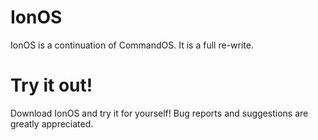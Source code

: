 # IonOS
IonOS is a continuation of CommandOS. It is a full re-write.

# Try it out!
Download IonOS and try it for yourself! Bug reports and suggestions are greatly appreciated.